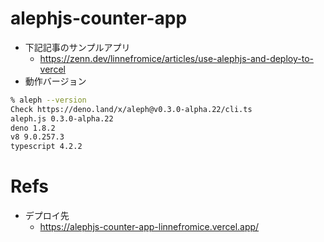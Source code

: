# alephjs-counter-app

- 下記記事のサンプルアプリ
  - https://zenn.dev/linnefromice/articles/use-alephjs-and-deploy-to-vercel
- 動作バージョン
```bash
% aleph --version           
Check https://deno.land/x/aleph@v0.3.0-alpha.22/cli.ts
aleph.js 0.3.0-alpha.22
deno 1.8.2
v8 9.0.257.3
typescript 4.2.2
```

# Refs

- デプロイ先
  - https://alephjs-counter-app-linnefromice.vercel.app/
